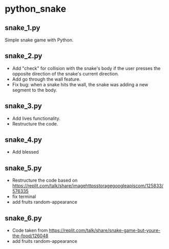 # python_snake

## snake_1.py

Simple snake game with Python.

## snake_2.py

- Add "check" for collision with the snake's body if the user presses the opposite direction of the snake's current direction.
- Add go through the wall feature.
- Fix bug: when a snake hits the wall, the snake was adding a new segment to the body.

## snake_3.py

- Add lives functionality.
- Restructure the code.

## snake_4.py
- Add blessed

## snake_5.py
- Restructure the code based on https://replit.com/talk/share/imagehttpsstoragegoogleapiscom/125833/576335
- fix terminal
- add fruits random-appearance

## snake_6.py
- Code taken from https://replit.com/talk/share/snake-game-but-youre-the-food/126048
- add fruits random-appearance